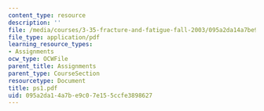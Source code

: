 ```yaml
---
content_type: resource
description: ''
file: /media/courses/3-35-fracture-and-fatigue-fall-2003/095a2da14a7be9c07e155ccfe3898627_ps1.pdf
file_type: application/pdf
learning_resource_types:
- Assignments
ocw_type: OCWFile
parent_title: Assignments
parent_type: CourseSection
resourcetype: Document
title: ps1.pdf
uid: 095a2da1-4a7b-e9c0-7e15-5ccfe3898627
---
```

